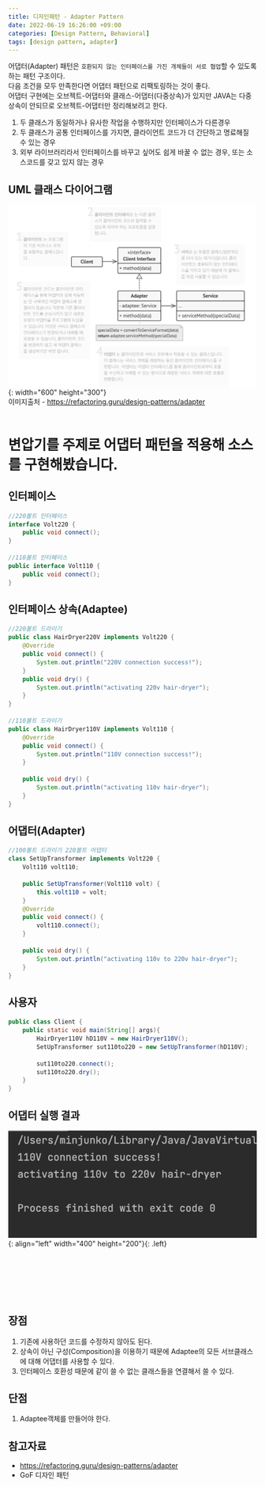 ```yaml
---
title: 디자인패턴 - Adapter Pattern
date: 2022-06-19 16:26:00 +09:00
categories: [Design Pattern, Behavioral]
tags: [design pattern, adapter]
---
```


어댑터(Adapter) 패턴은 `호환되지 않는 인터페이스를 가진 개체들이 서로 협업`할 수 있도록 하는 패턴 구조이다.<br>
다음 조건을 모두 만족한다면 어댑터 패턴으로 리팩토링하는 것이 좋다.<br>
어댑터 구현에는 오브젝트-어댑터와 클래스-어댑터(다중상속)가 있지만 JAVA는 다중상속이 안되므로 오브젝트-어댑터만 정리해보려고 한다.
<ol>
    <li>두 클래스가 동일하거나 유사한 작업을 수행하지만 인터페이스가 다른경우</li>
    <li>두 클래스가 공통 인터페이스를 가지면, 클라이언트 코드가 더 간단하고 명료해질 수 있는 경우</li>
    <li>외부 라이브러리라서 인터페이스를 바꾸고 싶어도 쉽게 바꿀 수 없는 경우, 또는 소스코드를 갖고 있지 않는 경우</li>
</ol>

## UML 클래스 다이어그램

![factory uml](/assets/img/posts/2022-06-19-adapter-1.png){: width="600" height="300"}<br>
이미지출처 - <https://refactoring.guru/design-patterns/adapter><br><br>

# 변압기를 주제로 어댑터 패턴을 적용해 소스를 구현해봤습니다.

## 인터페이스

```java
//220볼트 인터페이스
interface Volt220 {
    public void connect();
}

//110볼트 인터페이스
public interface Volt110 {
    public void connect();   
}
```

## 인터페이스 상속(Adaptee)

```java
//220볼트 드라이기
public class HairDryer220V implements Volt220 {
    @Override
    public void connect() {
        System.out.println("220V connection success!");
    }
    public void dry() {
        System.out.println("activating 220v hair-dryer");
    }
}

//110볼트 드라이기
public class HairDryer110V implements Volt110 {
    @Override
    public void connect() {
        System.out.println("110V connection success!");
    }

    public void dry() {
        System.out.println("activating 110v hair-dryer");
    }
}
```

## 어댑터(Adapter)

```java
//100볼트 드라이기 220볼트 어댑터
class SetUpTransformer implements Volt220 {
    Volt110 volt110;

    public SetUpTransformer(Volt110 volt) {
        this.volt110 = volt;
    }
    @Override
    public void connect() {
        volt110.connect();
    }

    public void dry() {
        System.out.println("activating 110v to 220v hair-dryer");
    }
}
```

## 사용자

```java
public class Client {
    public static void main(String[] args){
        HairDryer110V hD110V = new HairDryer110V();
        SetUpTransformer sut110to220 = new SetUpTransformer(hD110V);

        sut110to220.connect();
        sut110to220.dry();
    }
}
```

## 어댑터 실행 결과

![result](/assets/img/posts/2022-06-19-adapter-2.png){: align="left" width="400" height="200"}{: .left}<br><br><br><br><br><br><br>

## 장점
<ol>
    <li>기존에 사용하던 코드를 수정하지 않아도 된다.</li>
    <li>상속이 아닌 구성(Composition)을 이용하기 때문에 Adaptee의 모든 서브클래스에 대해 어댑터를 사용할 수 있다.</li>
    <li>인터페이스 호환성 때문에 같이 쓸 수 없는 클래스들을 연결해서 쓸 수 있다.</li>
</ol>

## 단점
<ol>
    <li>Adaptee객체를 만들어야 한다.</li>
</ol>

## 참고자료

- <https://refactoring.guru/design-patterns/adapter>
- GoF 디자인 패턴
